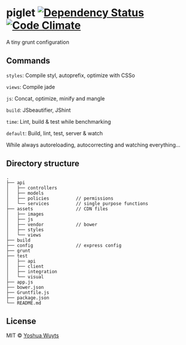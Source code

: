 # piglet [![Dependency Status](https://gemnasium.com/yoshuawuyts/piglet.png)](https://gemnasium.com/yoshuawuyts/piglet) [![Code Climate](https://codeclimate.com/github/yoshuawuyts/piglet.png)](https://codeclimate.com/github/yoshuawuyts/piglet)


A tiny grunt configuration

## Commands

````styles````:  Compile styl, autoprefix, optimize with CSSo

````views````: Compile jade

````js````: Concat, optimize, minify and mangle

````build````: JSbeautifier, JShint

````time````: Lint, build & test while benchmarking

````default````: Build, lint, test, server & watch

While always autoreloading, autocorrecting and watching everything...

## Directory structure
````
.
├── api
│   ├── controllers
│   ├── models
│   ├── policies          // permissions
│   └── services          // single purpose functions
├── assets                // CDN files
│   ├── images
│   ├── js
│   ├── vendor            // bower
│   ├── styles
│   └── views
├── build
├── config                // express config
├── grunt
├── test
│   ├── api              
│   ├── client       
│   ├── integration
│   └── visual       
├── app.js
├── bower.json
├── Gruntfile.js
├── package.json
└── README.md
````

## License
MIT © [Yoshua Wuyts](yoshuawuyts.com)
